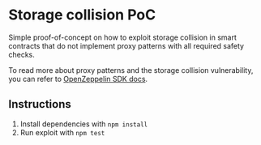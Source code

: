 # Storage collision PoC

Simple proof-of-concept on how to exploit storage collision in smart contracts that do not implement proxy patterns with all required safety checks.

To read more about proxy patterns and the storage collision vulnerability, you can refer to [OpenZeppelin SDK docs](https://docs.openzeppelin.com/sdk/2.5/pattern#unstructured-storage-proxies).

## Instructions
1. Install dependencies with `npm install`
2. Run exploit with `npm test`

